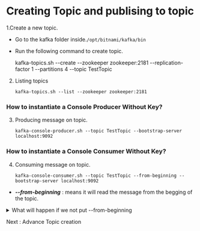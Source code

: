 # Creating Topic and publising to topic

1.Create a new topic.

- Go to the kafka folder inside.`/opt/bitnami/kafka/bin`
- Run the following command to create topic. <br/>
    
    kafka-topics.sh --create --zookeeper zookeeper:2181 --replication-factor 1 --partitions 4 --topic TestTopic

2. Listing topics <br/>

    `kafka-topics.sh --list --zookeeper zookeeper:2181`

### How to instantiate a Console Producer Without Key?

3. Producing message on topic.<br/>

    `kafka-console-producer.sh --topic TestTopic --bootstrap-server localhost:9092`

### How to instantiate a Console Consumer Without Key?

4. Consuming message on topic. <br/>

    `kafka-console-consumer.sh --topic TestTopic --from-beginning --bootstrap-server localhost:9092`

 - _**--from-beginning**_ : means it will read the message from the begging of the topic.

<details><summary>What will happen if we not put --from-beginning</summary>
 
<p>
    
````
    * It will not the read the messgage from the topic which is already there.
    * It will randomly read the new data from the topic.
    * Its basically reading the data form the different partition.
````
</p>
</details>

Next : Advance Topic creation
